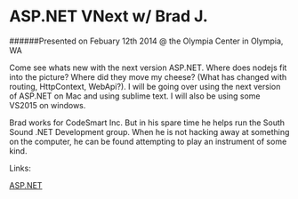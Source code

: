 ASP.NET VNext w/ Brad J.
=========================================================================

######Presented on Febuary 12th 2014 @ the Olympia Center in Olympia, WA

Come see whats new with the next version ASP.NET. Where does nodejs fit into the picture? Where did they move my cheese? (What has changed with routing, HttpContext, WebApi?). I will be going over using the next version of ASP.NET on Mac and using sublime text. I will also be using some VS2015 on windows.

Brad works for CodeSmart Inc. But in his spare time he helps run the South Sound .NET Development group. When he is not hacking away at something on the computer, he can be found attempting to play an instrument of some kind.

Links:

[ASP.NET](https://asp.net)